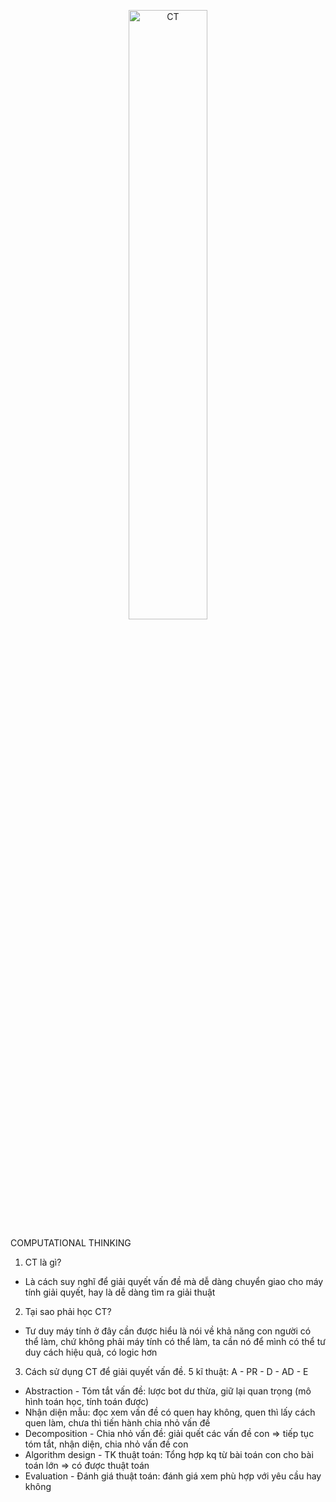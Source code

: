 <p align="center">
  <a style="border: none;">
    <img src="https://steamacademy.edu.vn/wp-content/uploads/2018/12/ComputationalThinkingProductLogo.png" alt="CT" style="width:50%;height:50%;">
  </a>
</p>

COMPUTATIONAL THINKING

1. CT là gì?
- Là cách suy nghĩ để giải quyết vấn đề mà dễ dàng chuyển giao cho máy tính giải quyết, hay là dễ dàng tìm ra giải thuật

2. Tại sao phải học CT?
- Tư duy máy tính ở đây cần được hiểu là nói về khả năng con người có thể làm, chứ không phải máy tính có thể làm, ta cần nó để mình có thể tư duy cách hiệu quả, có logic hơn

3. Cách sử dụng CT để giải quyết vấn đề.
5 kĩ thuật: A - PR - D - AD - E
- Abstraction - Tóm tắt vấn đề: lược bot dư thừa, giữ lại quan trọng (mô hình toán học, tính toán được)
- Nhận diện mẫu: đọc xem vấn đề có quen hay không, quen thì lấy cách quen làm, chưa thì tiến hành chia nhỏ vấn đề
- Decomposition - Chia nhỏ vấn đề: giải quết các vấn đề con => tiếp tục tóm tắt, nhận diện, chia nhỏ vấn đề con
- Algorithm design - TK thuật toán: Tổng hợp kq từ bài toán con cho bài toán lớn => có được thuật toán
- Evaluation - Đánh giá thuật toán: đánh giá xem phù hợp với yêu cầu hay không
